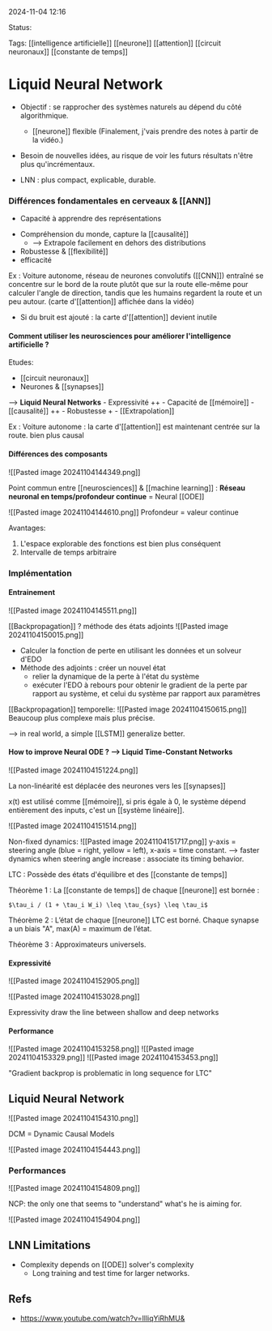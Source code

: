 2024-11-04 12:16

Status:

Tags: [[intelligence artificielle]] [[neurone]] [[attention]] [[circuit neuronaux]] [[constante de temps]]

# Liquid Neural Network

- Objectif : se rapprocher des systèmes naturels au dépend du côté algorithmique.
	- [[neurone]] flexible
	(Finalement, j'vais prendre des notes à partir de la vidéo.)

- Besoin de nouvelles idées, au risque de voir les futurs résultats n'être plus qu'incrémentaux. 
- LNN : plus compact, explicable, durable.

### Différences fondamentales en cerveaux & [[ANN]]

- Capacité à apprendre des représentations
* Compréhension du monde, capture la [[causalité]]
	- --> Extrapole facilement en dehors des distributions
* Robustesse & [[flexibilité]]
* efficacité 


Ex : Voiture autonome, réseau de neurones convolutifs ([[CNN]]) entraîné se concentre sur le bord de la route plutôt que sur la route elle-même pour calculer l'angle de direction, tandis que les humains regardent la route et un peu autour. (carte d'[[attention]] affichée dans la vidéo)

- Si du bruit est ajouté : la carte d'[[attention]] devient inutile

#### Comment utiliser les neurosciences pour améliorer l'intelligence artificielle ? 

Etudes:
* [[circuit neuronaux]]
*  Neurones & [[synapses]] 

--> **Liquid Neural Networks**
		- Expressivité ++
		- Capacité de [[mémoire]]
		- [[causalité]] ++
		- Robustesse + 
		- [[Extrapolation]] 

Ex : Voiture autonome : la carte d'[[attention]] est maintenant centrée sur la route. bien plus causal

#### Différences des composants 

![[Pasted image 20241104144349.png]]

Point commun entre [[neurosciences]] & [[machine learning]] :
	**Réseau neuronal en temps/profondeur continue** = Neural [[ODE]]

![[Pasted image 20241104144610.png]]
Profondeur = valeur continue

Avantages:
1. L'espace explorable des fonctions est bien plus conséquent 
2. Intervalle de temps arbitraire

### Implémentation

#### Entrainement 

![[Pasted image 20241104145511.png]]

[[Backpropagation]] ? méthode des états adjoints
![[Pasted image 20241104150015.png]]

- Calculer la fonction de perte en utilisant les données et un solveur d'EDO
- Méthode des adjoints : créer un nouvel état
    - relier la dynamique de la perte à l'état du système
    - exécuter l'EDO à rebours pour obtenir le gradient de la perte par rapport au système, et celui du système par rapport aux paramètres

[[Backpropagation]] temporelle:
![[Pasted image 20241104150615.png]]
Beaucoup plus complexe mais plus précise. 

--> in real world, a simple [[LSTM]] generalize better.

#### How to improve Neural ODE ? --> Liquid Time-Constant Networks 

![[Pasted image 20241104151224.png]]

La non-linéarité est déplacée des neurones vers les [[synapses]] 

x(t) est utilisé comme [[mémoire]], si pris égale à 0, le système dépend entièrement des inputs, c'est un [[système linéaire]]. 

![[Pasted image 20241104151514.png]]

Non-fixed dynamics:
![[Pasted image 20241104151717.png]]
y-axis = steering angle (blue = right, yellow = left), x-axis = time constant.
--> faster dynamics when steering angle increase : associate its timing behavior.

LTC : Possède des états d'équilibre et des [[constante de temps]]

Théorème 1 : La [[constante de temps]] de chaque [[neurone]] est bornée :

    $\tau_i / (1 + \tau_i W_i) \leq \tau_{sys} \leq \tau_i$

Théorème 2 : L’état de chaque [[neurone]] LTC est borné. Chaque synapse a un biais "A", max(A) = maximum de l’état.

Théorème 3 : Approximateurs universels.
#### Expressivité

![[Pasted image 20241104152905.png]]

![[Pasted image 20241104153028.png]]

Expressivity draw the line between shallow and deep networks 

#### Performance
![[Pasted image 20241104153258.png]]  ![[Pasted image 20241104153329.png]]
![[Pasted image 20241104153453.png]]

"Gradient backprop is problematic in long sequence for LTC"

##  Liquid Neural Network

![[Pasted image 20241104154310.png]]

DCM = Dynamic Causal Models

![[Pasted image 20241104154443.png]]

### Performances 
![[Pasted image 20241104154809.png]]

NCP: the only one that seems to "understand" what's he is aiming for. 

![[Pasted image 20241104154904.png]]

## LNN Limitations

- Complexity depends on [[ODE]] solver's complexity
	- Long training and test time for larger networks. 
## Refs
- https://www.youtube.com/watch?v=IlliqYiRhMU&
